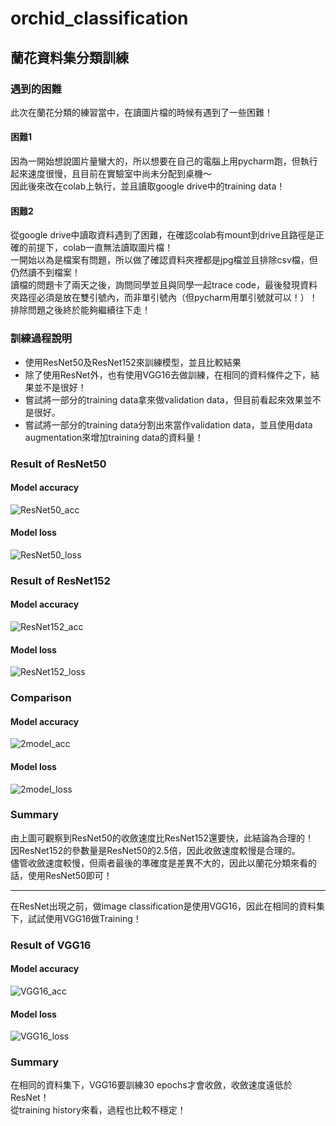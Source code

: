 # orchid_classification
## 蘭花資料集分類訓練
### 遇到的困難
此次在蘭花分類的練習當中，在讀圖片檔的時候有遇到了一些困難！  
#### 困難1  
因為一開始想說圖片量蠻大的，所以想要在自己的電腦上用pycharm跑，但執行起來速度很慢，且目前在實驗室中尚未分配到桌機～  
因此後來改在colab上執行，並且讀取google drive中的training data！  
#### 困難2
從google drive中讀取資料遇到了困難，在確認colab有mount到drive且路徑是正確的前提下，colab一直無法讀取圖片檔！  
一開始以為是檔案有問題，所以做了確認資料夾裡都是jpg檔並且排除csv檔，但仍然讀不到檔案！  
讀檔的問題卡了兩天之後，詢問同學並且與同學一起trace code，最後發現資料夾路徑必須是放在雙引號內，而非單引號內（但pycharm用單引號就可以！）！  
排除問題之後終於能夠繼續往下走！ 

### 訓練過程說明
- 使用ResNet50及ResNet152來訓練模型，並且比較結果  
- 除了使用ResNet外，也有使用VGG16去做訓練，在相同的資料條件之下，結果並不是很好！
- 嘗試將一部分的training data拿來做validation data，但目前看起來效果並不是很好。
- 嘗試將一部分的training data分割出來當作validation data，並且使用data augmentation來增加training data的資料量！


### Result of ResNet50
#### Model accuracy
![ResNet50_acc](https://user-images.githubusercontent.com/62006029/192693277-c40b3b15-5bc5-4835-b07e-bf1afcb45301.png)
#### Model loss
![ResNet50_loss](https://user-images.githubusercontent.com/62006029/192693302-90b27bd8-5080-4652-98dd-544c19aa6669.png)

### Result of ResNet152
#### Model accuracy
![ResNet152_acc](https://user-images.githubusercontent.com/62006029/192693166-b9e1708f-265a-44bd-a79b-39d0b58c680d.png)
#### Model loss
![ResNet152_loss](https://user-images.githubusercontent.com/62006029/192693174-d6d15637-80b1-42be-a340-438422bc54f6.png)

### Comparison
#### Model accuracy
![2model_acc](https://user-images.githubusercontent.com/62006029/192693721-8a73eada-d29e-418c-bcf3-19e5f02def85.png)
#### Model loss
![2model_loss](https://user-images.githubusercontent.com/62006029/192693767-aed7ac87-3ee8-47db-a5d8-fdfb0c100aa6.png)

### Summary
由上圖可觀察到ResNet50的收斂速度比ResNet152還要快，此結論為合理的！  
因ResNet152的參數量是ResNet50的2.5倍，因此收斂速度較慢是合理的。  
儘管收斂速度較慢，但兩者最後的準確度是差異不大的，因此以蘭花分類來看的話，使用ResNet50即可！  

---

在ResNet出現之前，做image classification是使用VGG16，因此在相同的資料集下，試試使用VGG16做Training！  
### Result of VGG16
#### Model accuracy
![VGG16_acc](https://user-images.githubusercontent.com/62006029/193499979-17bb32f5-9c65-4f05-b8ee-fd5f2b00af3b.png)
#### Model loss 
![VGG16_loss](https://user-images.githubusercontent.com/62006029/193500098-8e4501bf-ff4c-465b-b9f4-a9124f1a52eb.png)

### Summary
在相同的資料集下，VGG16要訓練30 epochs才會收斂，收斂速度遠低於ResNet！  
從training history來看，過程也比較不穩定！
